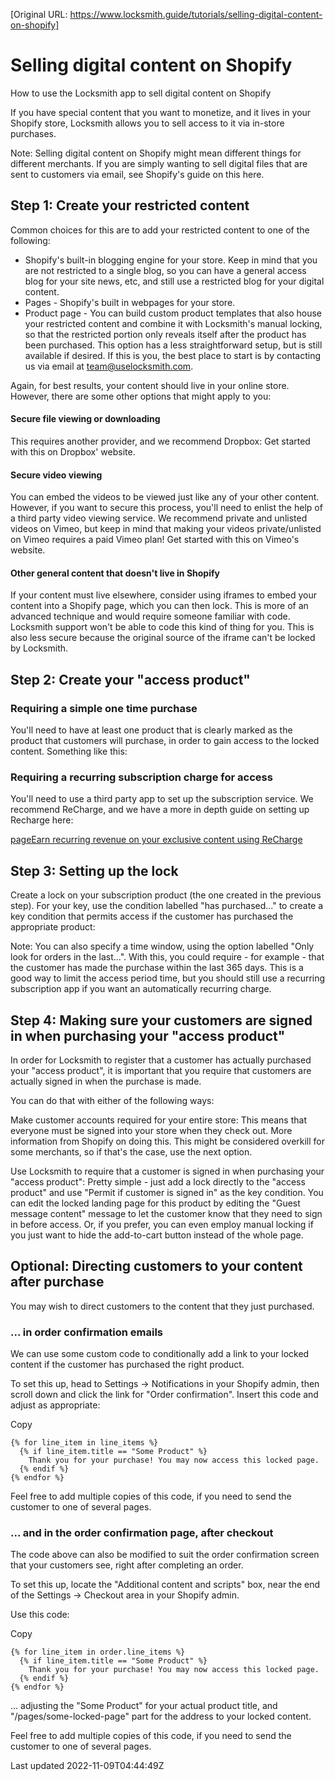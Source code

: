[Original URL: https://www.locksmith.guide/tutorials/selling-digital-content-on-shopify]

# Selling digital content on Shopify

How to use the Locksmith app to sell digital content on Shopify

If you have special content that you want to monetize, and it lives in your Shopify store, Locksmith allows you to sell access to it via in-store purchases.

Note: Selling digital content on Shopify might mean different things for different merchants. If you are simply wanting to sell digital files that are sent to customers via email, see Shopify's guide on this here.

## Step 1: Create your restricted content

Common choices for this are to add your restricted content to one of the following:

- Shopify's built-in blogging engine for your store. Keep in mind that you are not restricted to a single blog, so you can have a general access blog for your site news, etc, and still use a restricted blog for your digital content.
- Pages - Shopify's built in webpages for your store.
- Product page - You can build custom product templates that also house your restricted content and combine it with Locksmith's manual locking, so that the restricted portion only reveals itself after the product has been purchased. This option has a less straightforward setup, but is still available if desired. If this is you, the best place to start is by contacting us via email at team@uselocksmith.com.

Again, for best results, your content should live in your online store. However, there are some other options that might apply to you:

#### Secure file viewing or downloading

This requires another provider, and we recommend Dropbox: Get started with this on Dropbox' website.

#### Secure video viewing

You can embed the videos to be viewed just like any of your other content. However, if you want to secure this process, you'll need to enlist the help of a third party video viewing service. We recommend private and unlisted videos on Vimeo, but keep in mind that making your videos private/unlisted on Vimeo requires a paid Vimeo plan! Get started with this on Vimeo's website.

#### Other general content that doesn't live in Shopify

If your content must live elsewhere, consider using iframes to embed your content into a Shopify page, which you can then lock. This is more of an advanced technique and would require someone familiar with code. Locksmith support won't be able to code this kind of thing for you. This is also less secure because the original source of the iframe can't be locked by Locksmith.

#### 

## Step 2: Create your "access product"

### Requiring a simple one time purchase

You'll need to have at least one product that is clearly marked as the product that customers will purchase, in order to gain access to the locked content. Something like this:

### Requiring a recurring subscription charge for access

You'll need to use a third party app to set up the subscription service. We recommend ReCharge, and we have a more in depth guide on setting up Recharge here:

[pageEarn recurring revenue on your exclusive content using ReCharge](/tutorials/more/recharge)
## Step 3: Setting up the lock

Create a lock on your subscription product (the one created in the previous step). For your key, use the condition labelled "has purchased..." to create a key condition that permits access if the customer has purchased the appropriate product:

Note: You can also specify a time window, using the option labelled "Only look for orders in the last...". With this, you could require - for example - that the customer has made the purchase within the last 365 days. This is a good way to limit the access period time, but you should still use a recurring subscription app if you want an automatically recurring charge.

## Step 4: Making sure your customers are signed in when purchasing your "access product"

In order for Locksmith to register that a customer has actually purchased your "access product", it is important that you require that customers are actually signed in when the purchase is made.

You can do that with either of the following ways:

Make customer accounts required for your entire store: This means that everyone must be signed into your store when they check out. More information from Shopify on doing this. This might be considered overkill for some merchants, so if that's the case, use the next option.

Use Locksmith to require that a customer is signed in when purchasing your "access product": Pretty simple - just add a lock directly to the "access product" and use "Permit if customer is signed in" as the key condition. You can edit the locked landing page for this product by editing the "Guest message content" message to let the customer know that they need to sign in before access. Or, if you prefer, you can even employ manual locking if you just want to hide the add-to-cart button instead of the whole page.

## Optional: Directing customers to your content after purchase

You may wish to direct customers to the content that they just purchased.

### ... in order confirmation emails

We can use some custom code to conditionally add a link to your locked content if the customer has purchased the right product.

To set this up, head to Settings -\> Notifications in your Shopify admin, then scroll down and click the link for "Order confirmation". Insert this code and adjust as appropriate:

Copy

    {% for line_item in line_items %}
      {% if line_item.title == "Some Product" %}
        Thank you for your purchase! You may now access this locked page.
      {% endif %}
    {% endfor %}

Feel free to add multiple copies of this code, if you need to send the customer to one of several pages.

### ... and in the order confirmation page, after checkout

The code above can also be modified to suit the order confirmation screen that your customers see, right after completing an order.

To set this up, locate the "Additional content and scripts" box, near the end of the Settings -\> Checkout area in your Shopify admin.

Use this code:

Copy

    {% for line_item in order.line_items %}
      {% if line_item.title == "Some Product" %}
        Thank you for your purchase! You may now access this locked page.
      {% endif %}
    {% endfor %}

... adjusting the "Some Product" for your actual product title, and "/pages/some-locked-page" part for the address to your locked content.

Feel free to add multiple copies of this code, if you need to send the customer to one of several pages.

Last updated 2022-11-09T04:44:49Z